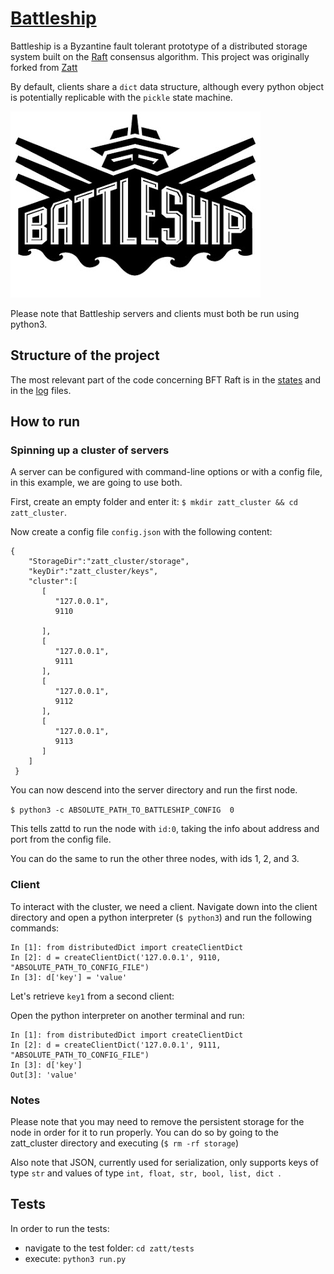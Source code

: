 # [Battleship](https://github.com/scoutsaachi/zatt)

Battleship is a Byzantine fault tolerant prototype of a distributed storage system built on the [Raft](https://raft.github.io/) consensus algorithm. This project was originally forked from 
[Zatt](https://github.com/simonacca/zatt)

By default, clients share a `dict` data structure, although every python object
is potentially replicable with the `pickle` state machine.

![Zatt Logo](docs/logo.jpg?raw=true "Zatt Logo")

Please note that Battleship servers and clients must both be run using python3.

## Structure of the project

The most relevant part of the code concerning BFT Raft is in the [states](https://github.com/scoutsaachi/zatt/blob/master/zatt/server/states.py) and in the [log](https://github.com/scoutsaachi/zatt/blob/master/zatt/server/log.py) files.

## How to run


### Spinning up a cluster of servers

A server can be configured with command-line options or with a config file,
in this example, we are going to use both.

First, create an empty folder and enter it:
`$ mkdir zatt_cluster && cd zatt_cluster`.

Now create a config file `config.json` with the following content:
```
{  
    "StorageDir":"zatt_cluster/storage",
    "keyDir":"zatt_cluster/keys",
    "cluster":[  
       [  
          "127.0.0.1",
          9110

       ],
       [  
          "127.0.0.1",
          9111
       ],
       [  
          "127.0.0.1",
          9112
       ],
       [  
          "127.0.0.1",
          9113
       ]
    ]
 }
```

You can now descend into the server directory and run the first node. 

`$ python3 -c ABSOLUTE_PATH_TO_BATTLESHIP_CONFIG  0`

This tells zattd to run the node with `id:0`, taking the info about address and port from the config file.

You can do the same to run the other three nodes, with ids 1, 2, and 3. 


### Client

To interact with the cluster, we need a client. Navigate down into the client directory and open a
 python interpreter (`$ python3`) and run the following commands:

```
In [1]: from distributedDict import createClientDict
In [2]: d = createClientDict('127.0.0.1', 9110, "ABSOLUTE_PATH_TO_CONFIG_FILE")
In [3]: d['key'] = 'value'
```

Let's retrieve `key1` from a second client:

Open the python interpreter on another terminal and run:

```
In [1]: from distributedDict import createClientDict
In [2]: d = createClientDict('127.0.0.1', 9111, "ABSOLUTE_PATH_TO_CONFIG_FILE")
In [3]: d['key']
Out[3]: 'value'
```

### Notes

Please note that you may need to remove the persistent storage for the node in order for
it to run properly. You can do so by going to the zatt_cluster directory and executing (`$ rm -rf storage`)

Also note that JSON, currently used for serialization, only supports keys of type `str` and values of type `int, float, str, bool, list, dict `.

## Tests
In order to run the tests:

* navigate to the test folder: `cd zatt/tests`
* execute: `python3 run.py`
